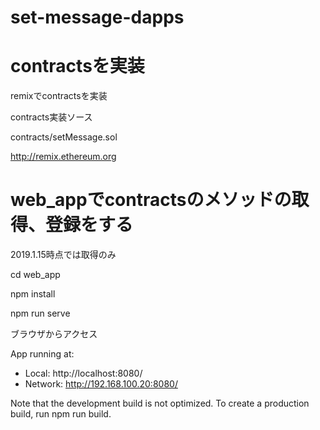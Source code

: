 # set-message-dapps

# contractsを実装

remixでcontractsを実装

contracts実装ソース

contracts/setMessage.sol

http://remix.ethereum.org

# web_appでcontractsのメソッドの取得、登録をする

2019.1.15時点では取得のみ

cd web_app

npm install

npm run serve

ブラウザからアクセス

  App running at:
  - Local:   http://localhost:8080/
  - Network: http://192.168.100.20:8080/

  Note that the development build is not optimized.
  To create a production build, run npm run build.


